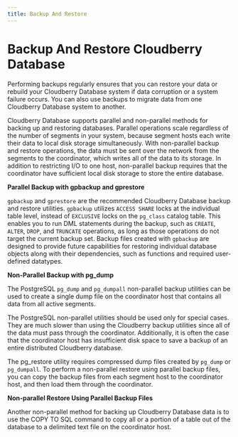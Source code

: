 ```yaml
---
title: Backup And Restore
---
```


# Backup And Restore Cloudberry Database

Performing backups regularly ensures that you can restore your data or rebuild your Cloudberry Database system if data corruption or a system failure occurs. You can also use backups to migrate data from one Cloudberry Database system to another.

Cloudberry Database supports parallel and non-parallel methods for backing up and restoring databases. Parallel operations scale regardless of the number of segments in your system, because segment hosts each write their data to local disk storage simultaneously. With non-parallel backup and restore operations, the data must be sent over the network from the segments to the coordinator, which writes all of the data to its storage. In addition to restricting I/O to one host, non-parallel backup requires that the coordinator have sufficient local disk storage to store the entire database.

**Parallel Backup with gpbackup and gprestore**

`gpbackup` and `gprestore` are the recommended Cloudberry Database backup and restore utilities. `gpbackup` utilizes `ACCESS SHARE` locks at the individual table level, instead of `EXCLUSIVE` locks on the `pg_class` catalog table. This enables you to run DML statements during the backup, such as `CREATE`, `ALTER`, `DROP`, and `TRUNCATE` operations, as long as those operations do not target the current backup set. Backup files created with `gpbackup` are designed to provide future capabilities for restoring individual database objects along with their dependencies, such as functions and required user-defined datatypes.

**Non-Parallel Backup with pg_dump**

The PostgreSQL `pg_dump` and `pg_dumpall` non-parallel backup utilities can be used to create a single dump file on the coordinator host that contains all data from all active segments.

The PostgreSQL non-parallel utilities should be used only for special cases. They are much slower than using the Cloudberry backup utilities since all of the data must pass through the coordinator. Additionally, it is often the case that the coordinator host has insufficient disk space to save a backup of an entire distributed Cloudberry database.

The pg_restore utility requires compressed dump files created by `pg_dump` or `pg_dumpall`. To perform a non-parallel restore using parallel backup files, you can copy the backup files from each segment host to the coordinator host, and then load them through the coordinator.

**Non-parallel Restore Using Parallel Backup Files**

Another non-parallel method for backing up Cloudberry Database data is to use the COPY TO SQL command to copy all or a portion of a table out of the database to a delimited text file on the coordinator host.
